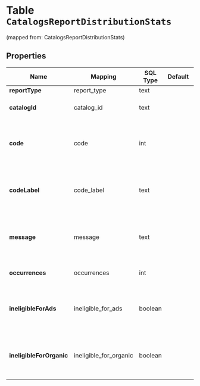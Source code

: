 
# Table `CatalogsReportDistributionStats`
(mapped from: CatalogsReportDistributionStats)

## Properties
Name | Mapping | SQL Type | Default | Type | Description | Notes
---- | ------- | -------- | ------- | ---- | ----------- | -----
**reportType** | report_type | text |  | [**report_type**](#ReportType) |  |  [optional]
**catalogId** | catalog_id | text |  | **kotlin.String** | ID of the catalog entity. |  [optional]
**code** | code | int |  | **kotlin.Int** | The event code that a diagnostics aggregated number references |  [optional]
**codeLabel** | code_label | text |  | **kotlin.String** | A human-friendly label for the event code (e.g, &#39;SPAM&#39;) |  [optional]
**message** | message | text |  | **kotlin.String** | Title message describing the diagnostic issue |  [optional]
**occurrences** | occurrences | int |  | **kotlin.Int** | Number of occurrences of the issue |  [optional]
**ineligibleForAds** | ineligible_for_ads | boolean |  | **kotlin.Boolean** | Indicates if issue makes items ineligible for ads distribution |  [optional]
**ineligibleForOrganic** | ineligible_for_organic | boolean |  | **kotlin.Boolean** | Indicates if issue makes items ineligible for organic distribution |  [optional]










